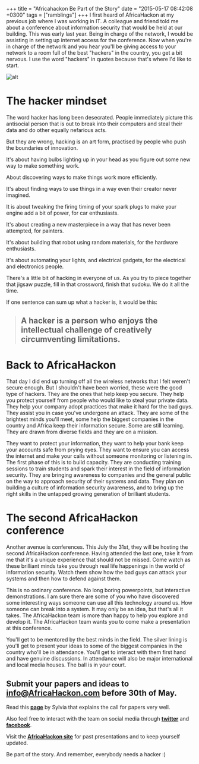 +++
title = "Africahackon Be Part of the Story"
date = "2015-05-17 08:42:08 +0300"
tags = ["ramblings"]
+++
I first heard of AfricaHackon at my previous job where I was working in IT. A colleague and friend told me about a conference about information security that would be held at our building. This was early last year. Being in charge of the network, I would be assisting in setting up internet access for the conference. Now when you're in charge of the network and you hear you'll be giving access to your network to a room full of the best "hackers" in the country, you get a bit nervous. I use the word "hackers" in quotes because that's where I'd like to start.

<!--more-->

![alt](/images/africahackon_logo.jpg)

# The hacker mindset

The word hacker has long been desecrated. People immediately picture this antisocial person that is out to break into their computers and steal their data and do other equally nefarious acts.

But they are wrong, hacking is an art form, practised by people who push the boundaries of innovation. 

It's about having bulbs lighting up in your head as you figure out some new way to make something work. 

About discovering ways to make things work more efficiently. 

It's about finding ways to use things in a way even their creator never imagined.

It is about tweaking the firing timing of your spark plugs to make your engine add a bit of power, for car enthusiasts.

It's about creating a new masterpiece in a way that has never been attempted, for painters.

It's about building that robot using random materials, for the hardware enthusiasts.

It's about automating your lights, and electrical gadgets, for the electrical and electronics people.

There's a little bit of hacking in everyone of us. As you try to piece together that jigsaw puzzle, fill in that crossword, finish that sudoku. We do it all the time.

If one sentence can sum up what a hacker is, it would be this:

>## A hacker is a person who enjoys the intellectual challenge of creatively circumventing limitations.

# Back to AfricaHackon

That day I did end up turning off all the wireless networks that I felt weren't secure enough. But I shouldn't have been worried, these were the good type of hackers. They are the ones that help keep you secure. They help you protect yourself from people who would like to steal your private data. They help your company adopt practices that make it hard for the bad guys. They assist you in case you've undergone an attack. 
They are some of the brightest minds you'll meet, some help the biggest companies in the country and Africa keep their information secure. Some are still learning. They are drawn from diverse fields and they are on a mission.

They want to protect your information, they want to help your bank keep your accounts safe from prying eyes. They want to ensure you can access the internet and make your calls without someone monitoring or listening in.
The first phase of this is to build capacity. They are conducting training sessions to train students and spark their interest in the field of information security. They are bringing awareness to companies and the general public on the way to approach security of their systems and data. They plan on building a culture of information security awareness, and to bring up the right skills in the untapped growing generation of brilliant students.

# The second AfricaHackon conference

Another avenue is conferences. This July the 31st, they will be hosting the second AfricaHackon conference. Having attended the last one, take it from me that it's a unique experience that should not be missed.
Come watch as these brilliant minds take you through real life happenings in the world of information security. Watch them show how the bad guys can attack your systems and then how to defend against them. 

This is no ordinary conference. No long boring powerpoints, but interactive demonstrations.
I am sure there are some of you who have discovered some interesting ways someone can use all this technology around us. How someone can break into a system. It may only be an idea, but that's all it takes. The AfricaHackon team is more than happy to help you explore and develop it. 
The AfricaHackon team wants you to come make a presentation at this conference. 

You'll get to be mentored by the best minds in the field.
The silver lining is you'll get to present your ideas to some of the biggest companies in the country who'll be in attendance. You'll get to interact with them first hand and have genuine discussions. In attendance will also be major international and local media houses.
The ball is in your court.

## Submit your papers and ideas to info@AfricaHackon.com before 30th of May.

Read this [**page**](http://sylviamunyisia.blogspot.com/2015/05/call-for-papers.html) by Sylvia that explains the call for papers very well.

Also feel free to interact with the team on social media through [**twitter**](https://twitter.com/AfricaHackon) and [**facebook**](https://www.facebook.com/AfricaHackon).

Visit the [**AfricaHackon site**](http://www.AfricaHackon.com/) for past presentations and to keep yourself updated.

Be part of the story.
And remember, everybody needs a hacker :)


